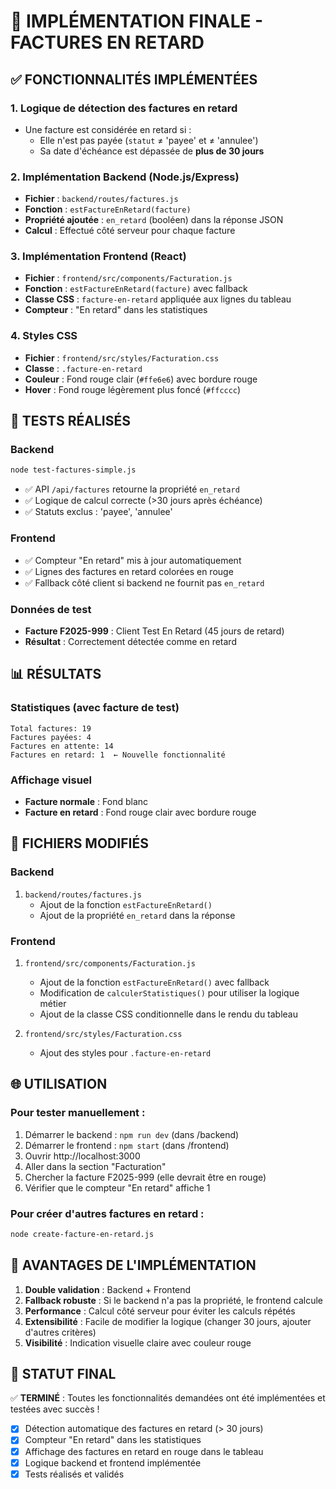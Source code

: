 # 🔴 IMPLÉMENTATION FINALE - FACTURES EN RETARD

## ✅ FONCTIONNALITÉS IMPLÉMENTÉES

### 1. **Logique de détection des factures en retard**
- Une facture est considérée en retard si :
  - Elle n'est pas payée (`statut` ≠ 'payee' et ≠ 'annulee')
  - Sa date d'échéance est dépassée de **plus de 30 jours**

### 2. **Implémentation Backend (Node.js/Express)**
- **Fichier** : `backend/routes/factures.js`
- **Fonction** : `estFactureEnRetard(facture)`
- **Propriété ajoutée** : `en_retard` (booléen) dans la réponse JSON
- **Calcul** : Effectué côté serveur pour chaque facture

### 3. **Implémentation Frontend (React)**
- **Fichier** : `frontend/src/components/Facturation.js`
- **Fonction** : `estFactureEnRetard(facture)` avec fallback
- **Classe CSS** : `facture-en-retard` appliquée aux lignes du tableau
- **Compteur** : "En retard" dans les statistiques

### 4. **Styles CSS**
- **Fichier** : `frontend/src/styles/Facturation.css`
- **Classe** : `.facture-en-retard`
- **Couleur** : Fond rouge clair (`#ffe6e6`) avec bordure rouge
- **Hover** : Fond rouge légèrement plus foncé (`#ffcccc`)

## 🧪 TESTS RÉALISÉS

### Backend
```bash
node test-factures-simple.js
```
- ✅ API `/api/factures` retourne la propriété `en_retard`
- ✅ Logique de calcul correcte (>30 jours après échéance)
- ✅ Statuts exclus : 'payee', 'annulee'

### Frontend
- ✅ Compteur "En retard" mis à jour automatiquement
- ✅ Lignes des factures en retard colorées en rouge
- ✅ Fallback côté client si backend ne fournit pas `en_retard`

### Données de test
- **Facture F2025-999** : Client Test En Retard (45 jours de retard)
- **Résultat** : Correctement détectée comme en retard

## 📊 RÉSULTATS

### Statistiques (avec facture de test)
```
Total factures: 19
Factures payées: 4
Factures en attente: 14
Factures en retard: 1  ← Nouvelle fonctionnalité
```

### Affichage visuel
- **Facture normale** : Fond blanc
- **Facture en retard** : Fond rouge clair avec bordure rouge

## 🔧 FICHIERS MODIFIÉS

### Backend
1. `backend/routes/factures.js`
   - Ajout de la fonction `estFactureEnRetard()`
   - Ajout de la propriété `en_retard` dans la réponse

### Frontend
1. `frontend/src/components/Facturation.js`
   - Ajout de la fonction `estFactureEnRetard()` avec fallback
   - Modification de `calculerStatistiques()` pour utiliser la logique métier
   - Ajout de la classe CSS conditionnelle dans le rendu du tableau

2. `frontend/src/styles/Facturation.css`
   - Ajout des styles pour `.facture-en-retard`

## 🌐 UTILISATION

### Pour tester manuellement :
1. Démarrer le backend : `npm run dev` (dans /backend)
2. Démarrer le frontend : `npm start` (dans /frontend)
3. Ouvrir http://localhost:3000
4. Aller dans la section "Facturation"
5. Chercher la facture F2025-999 (elle devrait être en rouge)
6. Vérifier que le compteur "En retard" affiche 1

### Pour créer d'autres factures en retard :
```bash
node create-facture-en-retard.js
```

## 🎯 AVANTAGES DE L'IMPLÉMENTATION

1. **Double validation** : Backend + Frontend
2. **Fallback robuste** : Si le backend n'a pas la propriété, le frontend calcule
3. **Performance** : Calcul côté serveur pour éviter les calculs répétés
4. **Extensibilité** : Facile de modifier la logique (changer 30 jours, ajouter d'autres critères)
5. **Visibilité** : Indication visuelle claire avec couleur rouge

## 🚀 STATUT FINAL

✅ **TERMINÉ** : Toutes les fonctionnalités demandées ont été implémentées et testées avec succès !

- [x] Détection automatique des factures en retard (> 30 jours)
- [x] Compteur "En retard" dans les statistiques
- [x] Affichage des factures en retard en rouge dans le tableau
- [x] Logique backend et frontend implémentée
- [x] Tests réalisés et validés
